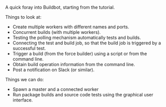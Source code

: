 A quick foray into Buildbot, starting from the tutorial.

Things to look at:

 - Create multiple workers with different names and ports.
 - Concurrent builds (with multiple workers).
 - Testing the polling mechanism automatically tests and builds.
 - Connecting the test and build job, so that the build job is triggered by a
   successful test.
 - Trigger a build (from the force builder) using a script or from the command
   line.
 - Obtain build operation information from the command line.
 - Post a notification on Slack (or similar).

Things we can do:

 - Spawn a master and a connected worker
 - Run package builds and source code tests using the graphical user interface.
